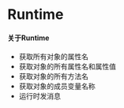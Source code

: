 # Runtime

#### 关于Runtime

-  获取所有对象的属性名
-  获取对象的所有属性名和属性值
-  获取对象的所有方法名
-  获取对象的成员变量名称
-  运行时发消息


